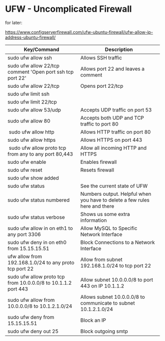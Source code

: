 # UFW - Uncomplicated Firewall

for later:

https://www.configserverfirewall.com/ufw-ubuntu-firewall/ufw-allow-ip-address-ubuntu-firewall/

| Key/Command | Description |
| ----------- | ----------- |
|sudo ufw allow ssh | Allows SSH traffic |
|sudo ufw allow 22/tcp comment 'Open port ssh tcp port 22' | Allows port 22 and leaves a comment |
|sudo ufw allow 22/tcp | Opens port 22/tcp |
| sudo ufw limit ssh | |
| sudo ufw limit 22/tcp |
| sudo ufw allow 53/udp | Accepts UDP traffic on port 53
| sudo ufw allow 80 | Accepts both UDP and TCP traffic to port 80 |
| sudo ufw allow http | Allows HTTP traffic on port 80 |
| sudo ufw allow https | Allows HTTPS on port 443 |
| sudo ufw allow proto tcp from any to any port 80,443 | Allow all incoming HTTP and HTTPS |
| sudo ufw enable | Enables firewall |
| sudo ufw reset | Resets firewall |
| sudo ufw show added |
| sudo ufw status | See the current state of UFW |
| sudo ufw status numbered | Numbers output. Helpful when you have to delete a few rules here and there |
| sudo ufw status verbose | Shows us some extra information |
| sudo ufw allow in on eth1 to any port 3306 | Allow MySQL to Specific Network Interface |
| sudo ufw deny in on eth0 from 15.15.15.51 | Block Connections to a Network Interface |
| ufw allow from 192.168.1.0/24 to any proto tcp port 22 | Allow from subnet 192.168.1.0/24 to tcp port 22 |
| sudo ufw allow proto tcp from 10.0.0.0/8 to 10.1.1.2 port 443 | Allow subnet 10.0.0.0/8 to port 443 on IP 10.1.1.2 |
| sudo ufw allow from 10.0.0.0/8 to 10.1.2.1.0/24 | Allows subnet 10.0.0.0/8 to communicate to subnet 10.1.2.1.0/24 |
| sudo ufw deny from 15.15.15.51 | Block an IP |
| sudo ufw deny out 25 | Block outgoing smtp |

